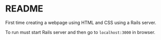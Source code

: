 # README

First time creating a webpage using HTML and CSS using a Rails server.

To run must start Rails server and then go to `localhost:3000` in browser.
